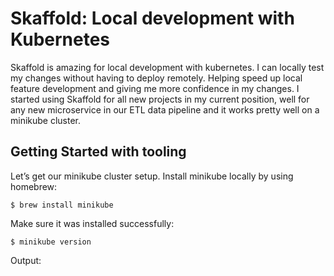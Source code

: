 # Skaffold: Local development with Kubernetes

Skaffold is amazing for local development with kubernetes. I can locally test my changes without having to deploy remotely. Helping speed up local feature development and giving me more confidence in my changes.
I started using Skaffold for all new projects in my current position, well for any new microservice in our ETL data pipeline and it works pretty well on a minikube cluster.

## Getting Started with tooling
Let’s get our minikube cluster setup. Install minikube locally by using homebrew:

```$ brew install minikube```

Make sure it was installed successfully:

```$ minikube version```

Output:
